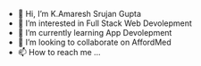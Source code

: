 - 👋 Hi, I’m K.Amaresh Srujan Gupta
- 👀 I’m interested in Full Stack Web Devolepment
- 🌱 I’m currently learning App Devolepment
- 💞️ I’m looking to collaborate on AffordMed
- 📫 How to reach me ...

<!---
Amaresh1204/Amaresh1204 is a ✨ special ✨ repository because its `README.md` (this file) appears on your GitHub profile.
You can click the Preview link to take a look at your changes.
--->
